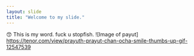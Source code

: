 ```yaml
---
layout: slide
title: "Welcome to my slide."
---
```

:kissing_smiling_eyes: This is my word.
fuck u stopfish.
![Image of payut]
https://tenor.com/view/prayuth-prayut-chan-ocha-smile-thumbs-up-gif-12547539
